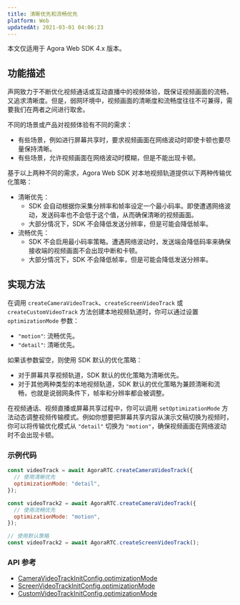 ```yaml
---
title: 清晰优先和流畅优先
platform: Web
updatedAt: 2021-03-01 04:06:23
---
```


<div class="alert note">本文仅适用于 Agora Web SDK 4.x 版本。</div>

## 功能描述

声网致力于不断优化视频通话或互动直播中的视频体验，既保证视频画面的流畅，又追求清晰度。但是，弱网环境中，视频画面的清晰度和流畅度往往不可兼得，需要我们在两者之间进行取舍。

不同的场景或产品对视频体验有不同的需求：

- 有些场景，例如进行屏幕共享时，要求视频画面在网络波动时即使卡顿也要尽量保持清晰。
- 有些场景，允许视频画面在网络波动时模糊，但是不能出现卡顿。

基于以上两种不同的需求，Agora Web SDK 对本地视频轨道提供以下两种传输优化策略：

- 清晰优先：
  - SDK 会自动根据你采集分辨率和帧率设定一个最小码率。即使遭遇网络波动，发送码率也不会低于这个值，从而确保清晰的视频画面。
  - 大部分情况下，SDK 不会降低发送分辨率，但是可能会降低帧率。
- 流畅优先：
  - SDK 不会启用最小码率策略。遭遇网络波动时，发送端会降低码率来确保接收端的视频画面不会出现中断和卡顿。
  - 大部分情况下，SDK 不会降低帧率，但是可能会降低发送分辨率。

## 实现方法

在调用 `createCameraVideoTrack`、`createScreenVideoTrack` 或 `createCustomVideoTrack` 方法创建本地视频轨道时，你可以通过设置 `optimizationMode` 参数：

- `"motion"`: 流畅优先。
- `"detail"`: 清晰优先。

如果该参数留空，则使用 SDK 默认的优化策略：

- 对于屏幕共享视频轨道，SDK 默认的优化策略为清晰优先。
- 对于其他两种类型的本地视频轨道，SDK 默认的优化策略为兼顾清晰和流畅，也就是说弱网条件下，帧率和分辨率都会被调整。

在视频通话、视频直播或屏幕共享过程中，你可以调用 `setOptimizationMode` 方法动态调整视频传输模式。例如你想要把屏幕共享内容从演示文稿切换为视频时，你可以将传输优化模式从 `"detail"` 切换为 `"motion"`，确保视频画面在网络波动时不会出现卡顿。

### 示例代码

```js
const videoTrack = await AgoraRTC.createCameraVideoTrack({
  // 使用清晰优先
  optimizationMode: "detail",
});

const videoTrack2 = await AgoraRTC.createCameraVideoTrack({
  // 使用流畅优先
  optimizationMode: "motion",
});

// 使用默认策略
const videoTrack2 = await AgoraRTC.createScreenVideoTrack();
```

### API 参考

- [CameraVideoTrackInitConfig.optimizationMode](./API%20Reference/web/v4.2.1/interfaces/cameravideotrackinitconfig.html#optimizationmode)
- [ScreenVideoTrackInitConfig.optimizationMode](./API%20Reference/web/v4.2.1/interfaces/screenvideotrackinitconfig.html#optimizationmode)
- [CustomVideoTrackInitConfig.optimizationMode](./API%20Reference/web/v4.2.1/interfaces/screenvideotrackinitconfig.html#optimizationmode)
